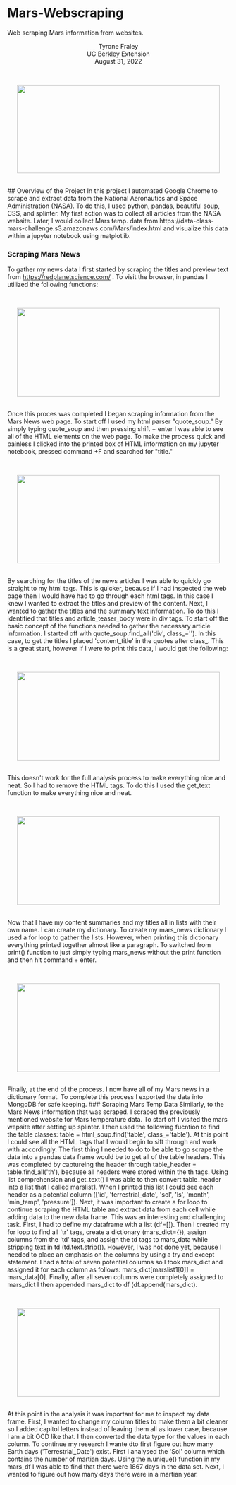 # Mars-Webscraping
Web scraping Mars information from websites.
<br/>
<p align="center">Tyrone Fraley<br/>
UC Berkley Extension<br/>
August 31, 2022<br/>
<p/>
<br/>
<p align="center">
  <img width="460" height="200" src="MarsRover.jpg">
</p>
<br/>
## Overview of the Project
In this project I automated Google Chrome to scrape and extract data from the National Aeronautics and Space Administration (NASA). To do this, I used python, pandas, beautiful soup, CSS, and splinter. My first action was to collect all articles from the NASA website. Later, I would collect Mars temp. data from https://data-class-mars-challenge.s3.amazonaws.com/Mars/index.html  and visualize this data within a jupyter notebook using matplotlib.


### Scraping Mars News

To gather my news data I first started by scraping the titles and preview text from https://redplanetscience.com/ . To visit the browser, in pandas I utilized the following functions:<br/>
<p/>
<br/>
<p align="center">
  <img width="460" height="200" src="BeautifulSoup.png">
</p>
<br/>
Once this proces was completed I began scraping information from the Mars News web page. To start off I used my html parser "quote_soup." By simply typing quote_soup and then pressing shift + enter I was able to see all of the HTML elements on the web page. To make the process quick and painless I clicked into the printed box of HTML information on my jupyter notebook, pressed command +F and searched for "title."<br/>
<p/>
<br/>
<p align="center">
  <img width="460" height="200" src="find_title.png">
</p>
<br/>
By searching for the titles of the news articles I was able to quickly go straight to my html tags. This is quicker, because if I had inspected the web page then I would have had to go through each html tags. In this case I knew I wanted to extract the titles and preview of the content. 
Next, I wanted to gather the titles and the summary text information. To do this I identified that titles and article_teaser_body were in div tags. To start off the basic concept of the functions needed to gather the necessary article information. I started off with quote_soup.find_all('div', class_=''). In this case, to get the titles I placed 'content_title' in the quotes after class_. This is a great start, however if I were to print this data, I would get the following: 
<br/>
<p/>
<br/>
<p align="center">
  <img width="460" height="200" src="no_get_text.png">
</p>
<br/>
This doesn't work for the full analysis process to make everything nice and neat. So I had to remove the HTML tags. To do this I used the get_text function to make everything nice and neat. 
<br/>
<p/>
<br/>
<p align="center">
  <img width="460" height="200" src="get_text.png">
</p>
<br/>
Now that I have my content summaries and my titles all in lists with their own name. I can create my dictionary. To create my mars_news dictionary I used a for loop to gather the lists. However, when printing this dictionary everything printed together almost like a paragraph. To switched from print() function to just simply typing mars_news without the print function and then hit command + enter.
<br/>
<p/>
<br/>
<p align="center">
  <img width="460" height="200" src="get_text.png">
</p>
<br/>
Finally, at the end of the process. I now have all of my Mars news in a dictionary format. To complete this process I exported the data into MongoDB for safe keeping.
### Scraping Mars Temp Data
Similarly, to the Mars News information that was scraped. I scraped the previously mentioned website for Mars temperature data. To start off I visited the mars wepsite after setting up splinter. I then used the following fucntion to find the table classes: table = html_soup.find('table', class_='table'). At this point I could see all the HTML tags that I would begin to sift through and work with accordingly. 
The first thing I needed to do to be able to go scrape the data into a pandas data frame would be to get all of the table headers. This was completed by captureing the header through table_header = table.find_all('th'), because all headers were stored within the th tags. Using list comprehension and get_text() I was able to then convert table_header into a list that I called marslist1. When I printed this list I could see each header as a potential column (['id', 'terrestrial_date', 'sol', 'ls', 'month', 'min_temp', 'pressure']). Next, it was important to create a for loop to continue scraping the HTML table and extract data from each cell while adding data to the new data frame.  This was an interesting and challenging task. First, I had to define my dataframe with a list (df=[]). Then I created my for lopp to find all 'tr' tags, create a dictionary (mars_dict={}), assign columns from the 'td' tags, and assign the td tags to mars_data while stripping text in td (td.text.strip()). However, I was not done yet, because I needed to place an emphasis on the columns by using a try and except statement. I had a total of seven potential columns so I took mars_dict and assigned it for each column as follows: mars_dict[marslist1[0]] = mars_data[0]. Finally, after all seven columns were completely assigned to mars_dict I then appended mars_dict to df (df.append(mars_dict). 
<br/>
<p/>
<br/>
<p align="center">
  <img width="460" height="200" src="mars_df.png">
</p>
<br/>
At this point in the analysis it was important for me to inspect my data frame. First, I wanted to change my column titles to make them a bit cleaner so I added capitol letters instead of leaving them all as lower case, because I am a bit OCD like that. I then converted the data type for the values in each column. 
To continue my research I wante dto first figure out how many Earth days ('Terrestrial_Date') exist. First I analysed the 'Sol' column which contains the number of martian days. Using the n.unique() function in my mars_df I was able to find that there were 1867 days in the data set. Next, I wanted to figure out how many days there were in a martian year.  
